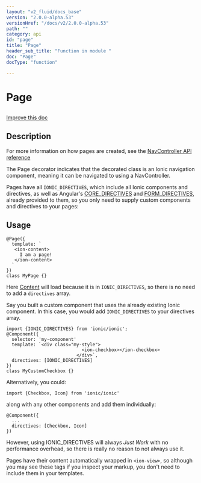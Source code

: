 ```yaml
---
layout: "v2_fluid/docs_base"
version: "2.0.0-alpha.53"
versionHref: "/docs/v2/2.0.0-alpha.53"
path: ""
category: api
id: "page"
title: "Page"
header_sub_title: "Function in module "
doc: "Page"
docType: "function"

---
```










<h1 class="api-title">


Page






</h1>

<a class="improve-v2-docs" href='http://github.com/driftyco/ionic/edit/2.0/ionic/decorators/page.ts#L3'>
Improve this doc
</a>






<!-- description -->
<h2>Description</h2>

<p>For more information on how pages are created, see the <a href="../../components/nav/NavController/#creating_pages">NavController API reference</a></p>
<p>The Page decorator indicates that the decorated class is an Ionic
navigation component, meaning it can be navigated to using a NavController.</p>
<p>Pages have all <code>IONIC_DIRECTIVES</code>, which include all Ionic components and directives,
as well as Angular&#39;s <a href="https://angular.io/docs/js/latest/api/core/CORE_DIRECTIVES-const.html">CORE_DIRECTIVES</a>
and <a href="https://angular.io/docs/js/latest/api/core/FORM_DIRECTIVES-const.html">FORM_DIRECTIVES</a>,
already provided to them, so you only need to supply custom components and directives to your pages:</p>

<!-- @usage tag -->

<h2>Usage</h2>

<pre><code class="lang-ts">@Page({
  template: `
   &lt;ion-content&gt;
     I am a page!
   &lt;/ion-content&gt;
  `
})
class MyPage {}
</code></pre>
<p>Here <a href="../../../components/content/Content/">Content</a> will load because
it is in <code>IONIC_DIRECTIVES</code>, so there is no need to add a <code>directives</code> array.</p>
<p>Say you built a custom component that uses the already existing Ionic component.
In this case, you would add <code>IONIC_DIRECTIVES</code> to your directives array.</p>
<pre><code class="lang-ts">import {IONIC_DIRECTIVES} from &#39;ionic/ionic&#39;;
@Component({
  selector: &#39;my-component&#39;
  template: `&lt;div class=&quot;my-style&quot;&gt;
                            &lt;ion-checkbox&gt;&lt;/ion-checkbox&gt;
                          &lt;/div&gt;`,
  directives: [IONIC_DIRECTIVES]
})
class MyCustomCheckbox {}
</code></pre>
<p>Alternatively, you could:</p>
<pre><code class="lang-ts">import {Checkbox, Icon} from &#39;ionic/ionic&#39;
</code></pre>
<p>along with any other components and add them individually:</p>
<pre><code>@Component({
  ...
  directives: [Checkbox, Icon]
})
</code></pre>
<p>However, using IONIC_DIRECTIVES will always <em>Just Work</em> with no
performance overhead, so there is really no reason to not always use it.</p>
<p>Pages have their content automatically wrapped in <code>&lt;ion-view&gt;</code>, so although
you may see these tags if you inspect your markup, you don&#39;t need to include
them in your templates.</p>




<!-- @property tags -->


<!-- methods on the class --><!-- related link --><!-- end content block -->


<!-- end body block -->

